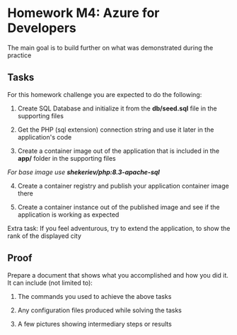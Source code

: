 # Homework M4: Azure for Developers

The main goal is to build further on what was demonstrated during the
practice

## Tasks

For this homework challenge you are expected to do the following:

1.  Create SQL Database and initialize it from the **db/seed.sql** file
    in the supporting files

2.  Get the PHP (sql extension) connection string and use it later in
    the application's code

3.  Create a container image out of the application that is included in
    the **app/** folder in the supporting files

*For base image use **shekeriev/php:8.3-apache-sql***

4.  Create a container registry and publish your application container
    image there

5.  Create a container instance out of the published image and see if
    the application is working as expected

Extra task: If you feel adventurous, try to extend the application, to
show the rank of the displayed city

## Proof

Prepare a document that shows what you accomplished and how you did it.
It can include (not limited to):

1.  The commands you used to achieve the above tasks

2.  Any configuration files produced while solving the tasks

3.  A few pictures showing intermediary steps or results
